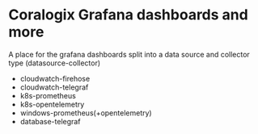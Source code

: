 # Coralogix Grafana dashboards and more

A place for the grafana dashboards split into a data source and collector type (datasource-collector)

- cloudwatch-firehose
- cloudwatch-telegraf
- k8s-prometheus
- k8s-opentelemetry
- windows-prometheus(+opentelemetry)
- database-telegraf
